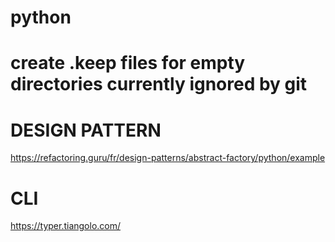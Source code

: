 # python
# create .keep files for empty directories currently ignored by git

# DESIGN PATTERN
https://refactoring.guru/fr/design-patterns/abstract-factory/python/example

# CLI
https://typer.tiangolo.com/


